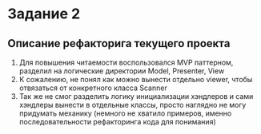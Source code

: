 # Задание 2 
## Описание рефакторига текущего проекта
1. Для повышения читаемости воспользовался MVP паттерном, разделил на логические директории Model, Presenter, View
2. К сожалению, не понял как можно вынести отдельно viewer, чтобы отвязаться от конкретного класса Scanner
3. Так же не смог разделить логику инициализации хэндлеров и сами хэндлеры вынести в отдельные классы, просто наглядно не могу придумать механику (немного не хватило примеров, именно последовательности рефакторинга кода для понимания)